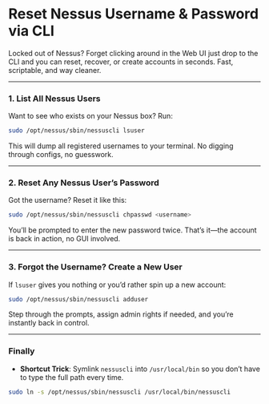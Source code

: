 # Reset Nessus Username & Password via CLI

Locked out of Nessus? Forget clicking around in the Web UI just drop to the CLI and you can reset, recover, or create accounts in seconds. Fast, scriptable, and way cleaner.

***

### 1. List All Nessus Users

Want to see who exists on your Nessus box? Run:

```bash
sudo /opt/nessus/sbin/nessuscli lsuser
```

This will dump all registered usernames to your terminal. No digging through configs, no guesswork.

***

### 2. Reset Any Nessus User’s Password

Got the username? Reset it like this:

```bash
sudo /opt/nessus/sbin/nessuscli chpasswd <username>
```

You’ll be prompted to enter the new password twice. That’s it—the account is back in action, no GUI involved.

***

### 3. Forgot the Username? Create a New User

If `lsuser` gives you nothing or you’d rather spin up a new account:

```bash
sudo /opt/nessus/sbin/nessuscli adduser
```

Step through the prompts, assign admin rights if needed, and you’re instantly back in control.

***

### Finally

* **Shortcut Trick**: Symlink `nessuscli` into `/usr/local/bin` so you don’t have to type the full path every time.

```bash
sudo ln -s /opt/nessus/sbin/nessuscli /usr/local/bin/nessuscli
```

